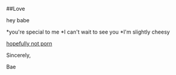 ##Love

hey babe

*you're special to me
*I can't wait to see you
*I'm slightly cheesy


[hopefully not porn](http://www.love.com)

Sincerely,


Bae
